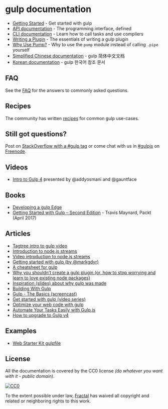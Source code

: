 # gulp documentation

* [Getting Started](getting-started.md) - Get started with gulp
* [API documentation](API.md) - The programming interface, defined
* [CLI documentation](CLI.md) - Learn how to call tasks and use compilers
* [Writing a Plugin](writing-a-plugin/) - The essentials of writing a gulp plugin
* [Why Use Pump?](why-use-pump/README.md) - Why to use the `pump` module instead of calling `.pipe` yourself
* [Simplified Chinese documentation][SimplifiedChineseDocs] - gulp 简体中文文档
* [Korean documentation][KoreanDocs] - gulp 한국어 참조 문서


## FAQ

See the [FAQ](FAQ.md) for the answers to commonly asked questions.


## Recipes

The community has written [recipes](recipes#recipes) for common gulp use-cases.


## Still got questions?

Post on [StackOverflow with a #gulp tag](https://stackoverflow.com/questions/tagged/gulp) or come chat with us in [#gulpjs](https://webchat.freenode.net/?channels=gulpjs) on [Freenode](https://freenode.net/).

## Videos
* [Intro to Gulp 4](https://youtu.be/N42LQ2dLoA8) presented by @addyosmani and @gauntface

## Books
* [Developing a gulp Edge](http://shop.oreilly.com/product/9781939902146.do)
* [Getting Started with Gulp – Second Edition](https://www.packtpub.com/application-development/getting-started-gulp-%E2%80%93-second-edition) - Travis Maynard, Packt (April 2017)


## Articles
* [Tagtree intro to gulp video](http://tagtree.io/gulp)
* [Introduction to node.js streams](https://github.com/substack/stream-handbook)
* [Video introduction to node.js streams](https://www.youtube.com/watch?v=QgEuZ52OZtU)
* [Getting started with gulp (by @markgdyr)](https://markgoodyear.com/2014/01/getting-started-with-gulp/)
* [A cheatsheet for gulp](https://github.com/osscafe/gulp-cheatsheet)
* [Why you shouldn’t create a gulp plugin (or, how to stop worrying and learn to love existing node packages)](http://blog.overzealous.com/post/74121048393/why-you-shouldnt-create-a-gulp-plugin-or-how-to-stop)
* [Inspiration (slides) about why gulp was made](http://slid.es/contra/gulp)
* [Building With Gulp](http://www.smashingmagazine.com/2014/06/11/building-with-gulp/)
* [Gulp - The Basics (screencast)](https://www.youtube.com/watch?v=dwSLFai8ovQ)
* [Get started with gulp (video series)](https://www.youtube.com/playlist?list=PLRk95HPmOM6PN-G1xyKj9q6ap_dc9Yckm)
* [Optimize your web code with gulp](http://www.linuxuser.co.uk/tutorials/optimise-your-web-code-with-gulp-js)
* [Automate Your Tasks Easily with Gulp.js ](https://scotch.io/tutorials/automate-your-tasks-easily-with-gulp-js)
* [How to upgrade to Gulp v4](https://www.liquidlight.co.uk/blog/article/how-do-i-update-to-gulp-4/)

## Examples

- [Web Starter Kit gulpfile](https://github.com/google/web-starter-kit/blob/master/gulpfile.babel.js)


## License

All the documentation is covered by the CC0 license *(do whatever you want with it - public domain)*.

[![CC0](https://i.creativecommons.org/p/zero/1.0/88x31.png)](https://creativecommons.org/publicdomain/zero/1.0/)

To the extent possible under law, [Fractal](http://wearefractal.com) has waived all copyright and related or neighboring rights to this work.

[SpanishDocs]: https://github.com/bucaran/gulp-docs-es
[SimplifiedChineseDocs]: https://github.com/lisposter/gulp-docs-zh-cn
[KoreanDocs]: https://github.com/preco21/gulp-docs-ko
